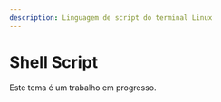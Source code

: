 ```yaml
---
description: Linguagem de script do terminal Linux
---
```


# Shell Script

Este tema é um trabalho em progresso.

